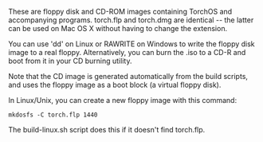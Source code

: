These are floppy disk and CD-ROM images containing TorchOS and accompanying
programs. torch.flp and torch.dmg are identical -- the latter can be used
on Mac OS X without having to change the extension.

You can use 'dd' on Linux or RAWRITE on Windows to write the floppy disk
image to a real floppy. Alternatively, you can burn the .iso to a CD-R and
boot from it in your CD burning utility.

Note that the CD image is generated automatically from the build scripts,
and uses the floppy image as a boot block (a virtual floppy disk).

In Linux/Unix, you can create a new floppy image with this command:
```shell
mkdosfs -C torch.flp 1440
```

The build-linux.sh script does this if it doesn't find torch.flp.
